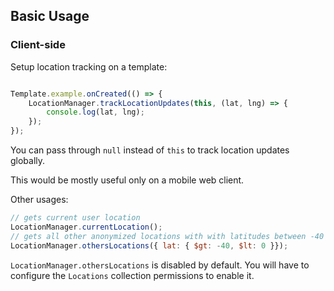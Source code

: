## Basic Usage

### Client-side

Setup location tracking on a template:
```js

Template.example.onCreated(() => {
    LocationManager.trackLocationUpdates(this, (lat, lng) => {
        console.log(lat, lng);
    });
});

```
You can pass through `null` instead of `this` to track location updates globally.

This would be mostly useful only on a mobile web client.

Other usages:

```js
// gets current user location
LocationManager.currentLocation();
// gets all other anonymized locations with with latitudes between -40 and 0
LocationManager.othersLocations({ lat: { $gt: -40, $lt: 0 }});
```
`LocationManager.othersLocations` is disabled by default. You will have to configure the `Locations` collection permissions to enable it.
